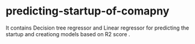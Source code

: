# predicting-startup-of-comapny
It contains Decision tree regressor and Linear regressor for predicting the startup and creationg models based on R2 score .
